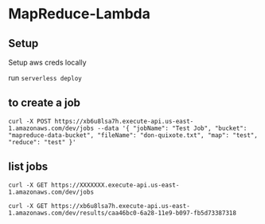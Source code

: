 # MapReduce-Lambda

## Setup
Setup aws creds locally

run `serverless deploy`

## to create a job
`curl -X POST https://xb6u8lsa7h.execute-api.us-east-1.amazonaws.com/dev/jobs --data '{ "jobName": "Test Job", "bucket": "mapreduce-data-bucket", "fileName": "don-quixote.txt", "map": "test", "reduce": "test" }'`

## list jobs
`curl -X GET https://XXXXXXX.execute-api.us-east-1.amazonaws.com/dev/jobs`

`curl -X GET https://xb6u8lsa7h.execute-api.us-east-1.amazonaws.com/dev/results/caa46bc0-6a28-11e9-b097-fb5d73387318`
